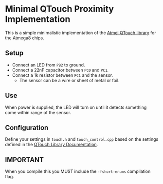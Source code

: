 # Minimal QTouch Proximity Implementation

This is a simple minimalistic implementation of the
[Atmel QTouch library](http://www.atmel.com/tools/QTOUCHLIBRARY.aspx) for the Atmega8 chips.

## Setup

 * Connect an LED from `PB2` to ground.
 * Connect a 22nF capacitor between `PC0` and `PC1`.
 * Connect a 1k resistor between `PC1` and the sensor.
   * The sensor can be a wire or sheet of metal or foil.

## Use

When power is supplied, the LED will turn on until it detects something come within range
of the sensor.

## Configuration

Define your settings in `touch.h` and `touch_control.cpp` based on the settings defined
in the [QTouch Library Documentation](http://www.atmel.com/Images/doc8207.pdf).

## IMPORTANT

When you compile this you MUST include the `-fshort-enums` compilation flag.